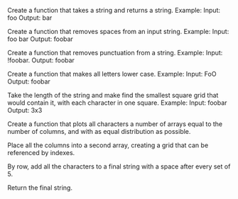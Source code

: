 Create a function that takes a string and returns
a string.
Example: Input: foo Output: bar

Create a function that removes spaces from an input string.
Example: Input: foo bar Output: foobar

Create a function that removes punctuation from a string.
Example: Input: !foobar. Output: foobar

Create a function that makes all letters lower case.
Example: Input: FoO Output: foobar

Take the length of the string and make find the smallest square
grid that would contain it, with each character in one square.
Example: Input: foobar Output: 3x3

Create a function that plots all characters a number of arrays equal
to the number of columns, and with as equal distribution as possible.

Place all the columns into a second array, creating a grid that can be
referenced by indexes.

By row, add all the characters to a final string with a space after
every set of 5.

Return the final string.
